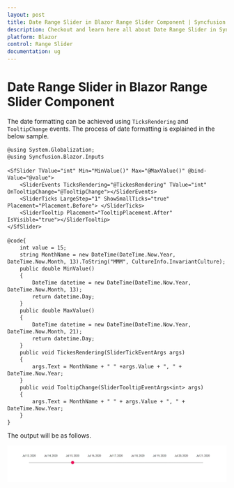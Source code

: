 ```yaml
---
layout: post
title: Date Range Slider in Blazor Range Slider Component | Syncfusion
description: Checkout and learn here all about Date Range Slider in Syncfusion Blazor Range Slider component and more.
platform: Blazor
control: Range Slider
documentation: ug
---
```


# Date Range Slider in Blazor Range Slider Component

The date formatting can be achieved using `TicksRendering` and `TooltipChange` events. The process of date formatting is explained in the below sample.

```cshtml
@using System.Globalization;
@using Syncfusion.Blazor.Inputs

<SfSlider TValue="int" Min="MinValue()" Max="@MaxValue()" @bind-Value="@value">
    <SliderEvents TicksRendering="@TickesRendering" TValue="int" OnTooltipChange="@TooltipChange"></SliderEvents>
    <SliderTicks LargeStep="1" ShowSmallTicks="true" Placement="Placement.Before"> </SliderTicks>
    <SliderTooltip Placement="TooltipPlacement.After" IsVisible="true"></SliderTooltip>
</SfSlider>

@code{
    int value = 15;
    string MonthName = new DateTime(DateTime.Now.Year, DateTime.Now.Month, 13).ToString("MMM", CultureInfo.InvariantCulture);
    public double MinValue()
    {
        DateTime datetime = new DateTime(DateTime.Now.Year, DateTime.Now.Month, 13);
        return datetime.Day;
    }
    public double MaxValue()
    {
        DateTime datetime = new DateTime(DateTime.Now.Year, DateTime.Now.Month, 21);
        return datetime.Day;
    }
    public void TickesRendering(SliderTickEventArgs args)
    {
        args.Text = MonthName + " " +args.Value + ", " + DateTime.Now.Year;
    }
    public void TooltipChange(SliderTooltipEventArgs<int> args)
    {
        args.Text = MonthName + " " + args.Value + ", " + DateTime.Now.Year;
    }
}
```

The output will be as follows.

![TimeSlider](../images/dateslider.gif)